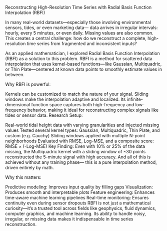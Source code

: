 Reconstructing High-Resolution Time Series with Radial Basis Function Interpolation (RBFI)

In many real-world datasets—especially those involving environmental sensors, tides, or even marketing data— data arrives in irregular intervals: hourly, every 5 minutes, or even daily. Missing values are also common. This creates a central challenge: how do we reconstruct a complete, high-resolution time series from fragmented and inconsistent inputs?

As an applied mathematician, I explored Radial Basis Function Interpolation (RBFI) as a solution to this problem. RBFI is a method for scattered data interpolation that uses kernel-based functions—like Gaussian, Multiquadric, or Thin Plate—centered at known data points to smoothly estimate values in between.

Why RBFI is powerful:

Kernels can be customized to match the nature of your signal.
Sliding windows make the interpolation adaptive and localized.
Its infinite-dimensional function space captures both high-frequency and low-frequency behavior, making it ideal for reconstructing complex signals like tides or sensor data.
Research Setup:

Real-world tidal height data with varying granularities and injected missing values
Tested several kernel types: Gaussian, Multiquadric, Thin Plate, and custom (e.g. Cauchy)
Sliding windows applied with multiple N-point neighborhoods
Evaluated with RMSE, Log-MSE, and a composite score: RMSE × (-Log-MSE)
Key Finding: Even with 10% or 25% of the data missing, the Multiquadric kernel with a sliding window of ~30 points reconstructed the 5-minute signal with high accuracy. And all of this is achieved without any training phase— this is a pure interpolation method, driven entirely by math.

Why this matters:

Predictive modeling: Improves input quality by filling gaps
Visualization: Produces smooth and interpretable plots
Feature engineering: Enhances time-aware machine learning pipelines
Real-time monitoring: Ensures continuity even during sensor dropouts
RBFI is not just a mathematical curiosity—it’s a trusted tool across fields like geophysics, fluid dynamics, computer graphics, and machine learning. Its ability to handle noisy, irregular, or missing data makes it indispensable in time series reconstruction.

